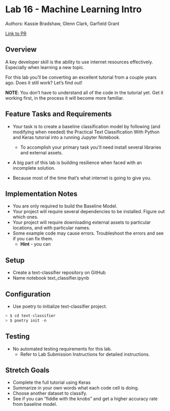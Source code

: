 # Lab 16 - Machine Learning Intro

*Authors*: Kassie Bradshaw, Glenn Clark, Garfield Grant

[Link to PR]()

## Overview

A key developer skill is the ability to use internet resources effectively. Especially when learning a new topic.

For this lab you’ll be converting an excellent tutorial from a couple years ago. Does it still work? Let’s find out!

**NOTE**: You don’t have to understand all of the code in the tutorial yet. Get it working first, in the process it will become more familiar.

## Feature Tasks and Requirements

* Your task is to create a baseline classification model by following (and modifying when needed) the Practical Text Classification With Python and Keras tutorial into a running Jupyter Notebook.
  * To accomplish your primary task you’ll need install several libraries and external assets.

* A big part of this lab is building resilience when faced with an incomplete solution.
* Because most of the time that’s what internet is going to give you.

## Implementation Notes

* You are only required to build the Baseline Model.
* Your project will require several dependencies to be installed. Figure out which ones.
* Your project will require downloading external assets to particular locations, and with particular names.
* Some example code may cause errors. Troubleshoot the errors and see if you can fix them.
  * **Hint** - you can

## Setup

* Create a text-classifier repository on GitHub
* Name notebook text_classifier.ipynb

## Configuration

* Use poetry to initialize text-classifier project.

```Python
> $ cd text-classifier
> $ poetry init -n
```

## Testing

* No automated testing requirements for this lab.
  * Refer to Lab Submission Instructions for detailed instructions.

## Stretch Goals

* Complete the full tutorial using Keras
* Summarize in your own words what each code cell is doing.
* Choose another dataset to classify.
* See if you can “fiddle with the knobs” and get a higher accuracy rate from baseline model.
